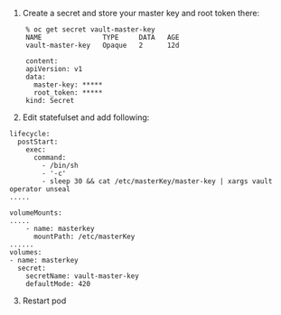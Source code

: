 1. Create a secret and store your master key and root token there:

```
    % oc get secret vault-master-key
    NAME               TYPE     DATA   AGE
    vault-master-key   Opaque   2      12d

    content:
    apiVersion: v1
    data:
      master-key: *****
      root_token: *****
    kind: Secret
```

2. Edit statefulset and add following:

```
lifecycle:
  postStart:
    exec:
      command:
        - /bin/sh
        - '-c'
        - sleep 30 && cat /etc/masterKey/master-key | xargs vault operator unseal
.....

volumeMounts:
.....
    - name: masterkey
      mountPath: /etc/masterKey
......
volumes:
- name: masterkey
  secret:
    secretName: vault-master-key
    defaultMode: 420
```

3. Restart pod
